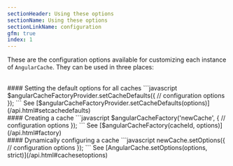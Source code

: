 ```yaml
---
sectionHeader: Using these options
sectionName: Using these options
sectionLinkName: configuration
gfm: true
index: 1
---
```

These are the configuration options available for customizing each instance of `AngularCache`. They can be used in three places:

<br>
#### Setting the default options for all caches
```javascript
$angularCacheFactoryProvider.setCacheDefaults({
    // configuration options
});
```
See [$angularCacheFactoryProvider.setCacheDefaults(options)](/api.html#setcachedefaults)

<br>
#### Creating a cache
```javascript
$angularCacheFactory('newCache', {
    // configuration options
});
```
See [$angularCacheFactory(cacheId, options)](/api.html#factory)

<br>
#### Dynamically configuring a cache
```javascript
newCache.setOptions({
    // configuration options
});
```
See [AngularCache.setOptions(options, strict)](/api.html#cachesetoptions)